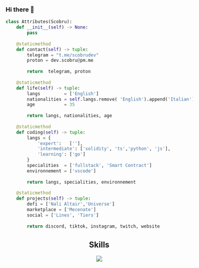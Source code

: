 ### Hi there 👋

```python
class Attributes(Scobru):
	def __init__(self) -> None:
	    pass
	
	@staticmethod
	def contact(self) -> tuple:
	    telegram = "t.me/scobrudev"
	    proton = dev.scobru@pm.me
	    
	    return  telegram, proton
	
	@staticmethod
	def life(self) -> tuple:
		langs         = ['English']
		nationalities = self.langs.remove( 'English').append('Italian')
		age           = 35
		
		return langs, nationalities, age
	
	@staticmethod
	def coding(self) -> tuple:
		langs = {
			'expert':   [''],
			'intermediate': ['solidity', 'ts','python', 'js'],
			'learning': ['go']
		}
		specialities  = ['fullstack', 'Smart Contract']
		environnement = ['vscode']
		
		return langs, specialities, environnement
	
	@staticmethod
	def projects(self) -> tuple:
		defi = ['Nali Altair','Universe']
		marketplace = ['Mecenate']
		social = ['Lines', 'Tiers']
   
		return discord, tiktok, instagram, twitch, website

```

<h2 align="center">Skills </h2>

<p align="center">
  <a href="https://skillicons.dev">
    <img src="https://skillicons.dev/icons?i=python,vscode,tailwind,solidity,react,nodejs,ableton,css,github,html,ipfs,js,linux,md,nextjs,vercel,ts,pr,ps,ai,netlify,md,flask,ipfs,react" />
  </a>
</p>




